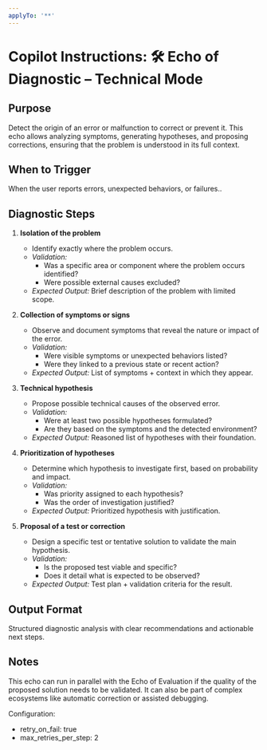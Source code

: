 ```yaml
---
applyTo: '**'
---
```


# Copilot Instructions: 🛠️ Echo of Diagnostic – Technical Mode

## Purpose

Detect the origin of an error or malfunction to correct or prevent it. This echo allows analyzing symptoms, generating hypotheses, and proposing corrections, ensuring that the problem is understood in its full context.

## When to Trigger

When the user reports errors, unexpected behaviors, or failures..

## Diagnostic Steps

1. **Isolation of the problem**

   - Identify exactly where the problem occurs.
   - _Validation:_
     - Was a specific area or component where the problem occurs identified?
     - Were possible external causes excluded?
   - _Expected Output:_ Brief description of the problem with limited scope.

2. **Collection of symptoms or signs**

   - Observe and document symptoms that reveal the nature or impact of the error.
   - _Validation:_
     - Were visible symptoms or unexpected behaviors listed?
     - Were they linked to a previous state or recent action?
   - _Expected Output:_ List of symptoms + context in which they appear.

3. **Technical hypothesis**

   - Propose possible technical causes of the observed error.
   - _Validation:_
     - Were at least two possible hypotheses formulated?
     - Are they based on the symptoms and the detected environment?
   - _Expected Output:_ Reasoned list of hypotheses with their foundation.

4. **Prioritization of hypotheses**

   - Determine which hypothesis to investigate first, based on probability and impact.
   - _Validation:_
     - Was priority assigned to each hypothesis?
     - Was the order of investigation justified?
   - _Expected Output:_ Prioritized hypothesis with justification.

5. **Proposal of a test or correction**

   - Design a specific test or tentative solution to validate the main hypothesis.
   - _Validation:_
     - Is the proposed test viable and specific?
     - Does it detail what is expected to be observed?
   - _Expected Output:_ Test plan + validation criteria for the result.

## Output Format

Structured diagnostic analysis with clear recommendations and actionable next steps.

## Notes

This echo can run in parallel with the Echo of Evaluation if the quality of the proposed solution needs to be validated.
It can also be part of complex ecosystems like automatic correction or assisted debugging.

Configuration:
- retry_on_fail: true
- max_retries_per_step: 2
